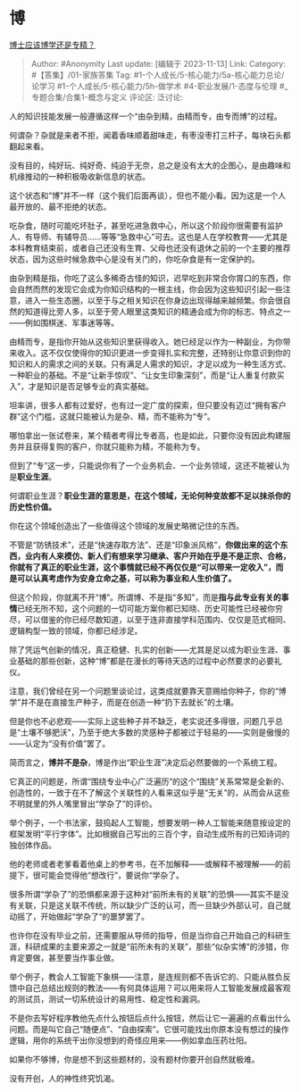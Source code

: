 # 博
[博士应该博学还是专精？](https://www.zhihu.com/question/434449322/answer/3286532057)

> Author: #Anonymity
> Last update: [编辑于 2023-11-13]
> Link:
> Category: #【答集】/01-家族答集 
> Tag: #1-个人成长/5-核心能力/5a-核心能力总论/论学习 #1-个人成长/5-核心能力/5h-做学术 #4-职业发展/1-态度与伦理 #_专题合集/合集1-概念与定义
> 评论区:
> 泛讨论:

人的知识技能发展一般遵循这样一个“由杂到精，由精而专，由专而博”的过程。

何谓杂？杂就是来者不拒，闻着香味顺着甜味走，有枣没枣打三杆子，每块石头都翻起来看。

没有目的，纯好玩、纯好奇、纯迫于无奈，总之是没有太大的企图心，是由趣味和机缘推动的一种积极吸收新信息的状态。

这个状态和“博”并不一样（这个我们后面再谈），但也不能小看。因为这是一个人最开放的、最不拒绝的状态。

吃杂食，随时可能吃坏肚子，甚至吃进急救中心，所以这个阶段你很需要有监护人、有导师、有辅导员……等等“急救中心”可去。这也是人在学校教育——尤其是本科教育结束前，或者自己还没有生育、父母也还没有退休之前的一个主要的推荐状态，因为这些时候急救中心是没有关门的，你吃杂食是有一定保护的。

由杂到精是指，你吃了这么多稀奇古怪的知识，迟早吃到非常合你胃口的东西，你会自然而然的发现它会成为你知识结构的一根主线，你会因为这些知识引起一些注意，进入一些生态圈，以至于与之相关知识在你身边出现得越来越频繁。你会很自然的知道得比旁人多，以至于旁人眼里这类知识的精通会成为你的标志、特点之一——例如围棋迷、军事迷等等。

由精而专，是指你开始从这些知识里获得收入。她已经足以作为一种副业，为你带来收入。这不仅仅使得你的知识更进一步变得扎实和完整，还特别让你意识到你的知识和人的需求之间的关联。只有满足人需求的知识，才足以成为一种生活方式、一种职业的基础。不是“让新手惊叹”、“让女生印象深刻”，而是“让人重复付款买入”，才是知识是否足够专业的真实基础。

坦率讲，很多人都有过爱好，也有过一定广度的探索，但只要没有迈过“拥有客户群”这个门槛，这就只能被认为是杂、精，而不能称为“专”。

哪怕拿出一张试卷来，某个精者考得比专者高，也是如此，只要你没有因此构建服务并且获得复购的客户，你就只能称为精，不能称为专。

但到了“专”这一步，只能说你有了一个业务机会、一个业务领域，这还不能被认为是**职业生涯**。

何谓职业生涯？**职业生涯的意思是，在这个领域，无论何种变故都不足以抹杀你的历史性价值。**

你在这个领域创造出了一些值得这个领域的发展史略微记住的东西。

不管是“防锈技术”，还是“快速存取方法”、还是“印象派风格”，**你做出来的这个东西，业内有人来模仿、新人们有想来学习继承、客户开始在乎是不是正宗、合格，你就有了真正的职业生涯，这个事情就已经不再仅仅是“可以带来一定收入”，而是可以认真考虑作为安身立命之基，可以称为事业和人生价值了。**

但这个阶段，你就离不开“博”。所谓博、不是指“多知”，而是**指与此专业有关的事情**已经无所不知，这个问题的一切可能方案你都已知晓、历史可能性已经被你穷尽，可以借鉴的你已经尽数知道，以至于连非直接学科范围内、仅仅是范式相同、逻辑构型一致的领域，你都已经涉足。

除了凭运气创新的情况，真正稳健、扎实的创新——尤其是足以成为职业生涯、事业基础的那些创新，这种“博”都是在漫长的等待天选的过程中必然要求的必要礼仪。

注意，我们曾经在另一个问题里谈论过，这类成就要靠天意赐给你种子，你的“博学”并不是在直接生产种子，而是在创造一种“扔下去就长”的土壤。

但是你也不必悲观——实际上这些种子并不缺乏，老实说还多得很，问题几乎总是“土壤不够肥沃”，乃至于绝大多数的灵感种子都被过于轻易的——实则是傲慢的——认定为“没有价值”罢了。

简而言之，**博并不是杂**，博是作出“职业生涯”决定后必然要做的一个系统工程。

它真正的问题是，所谓“围绕专业中心广泛遍历”的这个“围绕”关系常常是全新的、创造性的，一致于在不了解这个关联性的人看来这似乎是“无关”的，从而会从这些不明就里的外人嘴里冒出“学杂了”的评价。

举个例子，一个书法家，鼓捣起人工智能，想要发明一种人工智能来随意按设定的框架发明“平行字体”。比如根据自己写出的三百个字，自动生成所有的已知诗词的独创体作品。

他的老师或者老爹看着他桌上的参考书，在不加解释——或解释不被理解——的前提下，很可能会觉得他“想改行”，要说你“学杂了。

很多所谓“学杂了”的恐惧都来源于这种对“前所未有的关联”的恐惧——其实不是没有关联，只是这关联不传统，所以缺少广泛的认可，而一旦缺少外部认可，自己就动摇了，开始做起“学杂了“的噩梦罢了。

也许你在没有毕业之前，还需要服从导师的指导，但是当你自己开始自己的科研生涯，科研成果的主要来源之一就是“前所未有的关联”，那些“似杂实博”的涉猎，你肯定要做，甚至要当作事业做。

举个例子，教会人工智能下象棋——注意，是连规则都不告诉它的、只能从胜负反馈中自己总结出规则的教法——有何具体运用？可以用来将人工智能发展成最客观的测试员，测试一切系统设计的易用性、稳定性和漏洞。

不是你去写好程序教他先点什么按钮后点什么按钮，然后让它一遍遍的点看出什么问题。而是叫它自己“随便点”、“自由探索”。它很可能找出你原本没有想过的操作逻辑，用你的系统干出你没想到的奇怪应用来——例如拿血压药壮阳。

如果你不够博，你是想不到这些题材的，没有题材你要开创自然就极难。

没有开创，人的神性终究饥渴。